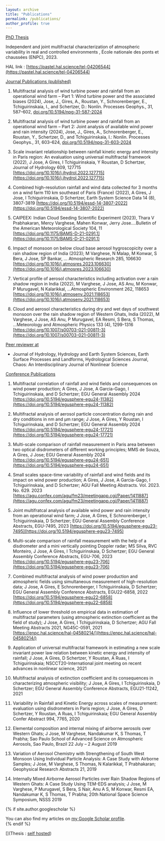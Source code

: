 ```yaml
---
layout: archive
title: "Publications"
permalink: /publications/
author_profile: true
---
```



<ins> PhD Thesis<ins>

Independent and joint multifractal characterization of atmospheric variability in real and controlled environments , École nationale des ponts et chaussées (ENPC), 2023.

<i class="fa-solid fa-book"></i> HAL link : [https://pastel.hal.science/tel-04206544](https://pastel.hal.science/tel-04206544)


<ins> Journal Publications (published)<ins>

1.	Multifractal analysis of wind turbine power and rainfall from an operational wind farm – Part 1: Wind turbine power and the associated biases (2024), 
Jose, J., Gires, A., Roustan, Y., Schnorenberger, E., Tchiguirinskaia, I., and Schertzer, D.: 
Nonlin. Processes Geophys., 31, 587–602, [doi.org/10.5194/npg-31-587-2024](https://doi.org/10.5194/npg-31-587-2024)

2.	Multifractal analysis of wind turbine power and rainfall from an operational wind farm – Part 2: Joint analysis of available wind power and rain intensity (2024), 
Jose, J., Gires, A., Schnorenberger, E., Roustan, Y., Schertzer, D., and Tchiguirinskaia, I.:
Nonlin. Processes Geophys., 31, 603–624, [doi.org/10.5194/npg-31-603-2024](https://doi.org/10.5194/npg-31-603-2024)

3.	Scale invariant relationship between rainfall kinetic energy and intensity in Paris region: An evaluation using universal multifractal framework (2022), J Jose, A Gires, I Tchiguirinskaia, Y Roustan, D Schertzer, Journal of Hydrology 609, 127715 [https://doi.org/10.1016/j.jhydrol.2022.127715](https://doi.org/10.1016/j.jhydrol.2022.127715)

4.	Combined high-resolution rainfall and wind data collected for 3 months on a wind farm 110 km southeast of Paris (France) (2022), A Gires, J Jose, I Tchiguirinskaia, D Schertzer, Earth System Science Data 14 (8), 3807-3819 [https://doi.org/10.5194/essd-14-3807-2022](https://doi.org/10.5194/essd-14-3807-2022)

5.	CAIPEEX: Indian Cloud Seeding Scientific Experiment (2023), Thara V Prabhakaran, Mercy Varghese, Mahen Konwar, Jerry Jose….Bulletin of the American Meteorological Society 104, 11 [https://doi.org/10.1175/BAMS-D-21-0291.1](https://doi.org/10.1175/BAMS-D-21-0291.1)

6.	Impact of monsoon on below cloud base aerosol hygroscopicity over a rain shadow region of India (2023);
M Varghese, N Malap, M Konwar, S Bera, J Jose, SP Bankar, ... Atmospheric Research 285, 106630 [https://doi.org/10.1016/j.atmosres.2023.106630](https://doi.org/10.1016/j.atmosres.2023.106630)

7.	Vertical profile of aerosol characteristics including activation over a rain shadow region in India (2022), M Varghese, J Jose, AS Anu, M Konwar, P Murugavel, N Kalarikkal, ...Atmospheric Environment 262, 118653 [https://doi.org/10.1016/j.atmosenv.2021.118653](https://doi.org/10.1016/j.atmosenv.2021.118653)

8.	Cloud and aerosol characteristics during dry and wet days of southwest monsoon over the rain shadow region of Western Ghats, India (2022), M Varghese, J Jose, AS Anu, P Murugavel, EA Resmi, S Bera, S Thomas, ...Meteorology and Atmospheric Physics 133 (4), 1299-1316 [https://doi.org/10.1007/s00703-021-00811-3](https://doi.org/10.1007/s00703-021-00811-3)


<ins> Peer reviewer at <ins>

- Journal of Hydrology, Hydrology and Earth System Sciences, Earth Surface Processes and Landforms, Hydrological Sciences Journal, Chaos: An Interdisciplinary Journal of Nonlinear Science


<ins> Conference Publications<ins>


1. Multifractal correlation of rainfall and wind fields and consequences on wind power production;
A Gires, J Jose, A Garcia-Gago, I Tchiguirinskaia, and D Schertzer;
EGU General Assembly 2024
[https://doi.org/10.5194/egusphere-egu24-11382](https://doi.org/10.5194/egusphere-egu24-11382)

2. Multifractal analysis of aerosol particle concentration during rain and dry conditions in nm and µm range;
J Jose, A Gires, Y Roustan, I Tchiguirinskaia, and D Schertzer;
EGU General Assembly 2024
[https://doi.org/10.5194/egusphere-egu24-17721](https://doi.org/10.5194/egusphere-egu24-17721)

3. Multi-scale comparison of rainfall measurement in Paris area between two optical disdrometers of different working principles;
MMS de Souza, A Gires, J Jose;
EGU General Assembly 2024
[https://doi.org/10.5194/egusphere-egu24-651](https://doi.org/10.5194/egusphere-egu24-651)

4. Small scales space-time variability of rainfall and wind fields and its impact on wind power production;
A Gires, J Jose, A Garcia-Gago, I Tchiguirinskaia, and D Schertzer;
AGU Fall Meeting Abstracts. Vol. 2023. No. 629. 2023
[https://agu.confex.com/agu/fm23/meetingapp.cgi/Paper/1411887](https://agu.confex.com/agu/fm23/meetingapp.cgi/Paper/1411887)

5. Joint multifratcal analysis of available wind power and rain intensity from an operational wind farm;
J Jose, A Gires, E Schnorenberger, I Tchiguirinskaia, D Schertzer;
EGU General Assembly Conference Abstracts, EGU-7495, 2023
[https://doi.org/10.5194/egusphere-egu23-7495](https://doi.org/10.5194/egusphere-egu23-7495)

6. Multi-scale comparison of rainfall measurement with the help of a disdrometer and a mini vertically pointing Doppler radar;
MS Silva, RVC Monteiro, J Jose, A Gires, I Tchiguirinskaia, D Schertzer;
EGU General Assembly Conference Abstracts, EGU-706, 2023
[https://doi.org/10.5194/egusphere-egu23-706](https://doi.org/10.5194/egusphere-egu23-706)

7. Combined multifractal analysis of wind power production and atmospheric fields using simultaneous measurement of high-resolution data;
J Jose, A Gires, E Schnorenberger, I Tchiguirinskaia, D Schertzer;
EGU General Assembly Conference Abstracts, EGU22-6858, 2022
[https://doi.org/10.5194/egusphere-egu22-6858](https://doi.org/10.5194/egusphere-egu22-6858)

8. Influence of lower threshold on empirical data in estimation of multifractal parameters (using atmospheric extinction coefficient as the field of study);
J Jose, A Gires, I Tchiguirinskaia, D Schertzer;
AGU Fall Meeting Abstracts 2021, NG45C-0591, 2021
[https://enpc.hal.science/hal-04580214/](https://enpc.hal.science/hal-04580214/)

9. Application of universal multifractal framework in estimating a new scale invariant power law relation between kinetic energy and intensity of rainfall;
J Jose, A Gires, D Schertzer, Y Roustan, A Ruas, I Tchiguirinskaia;
NSCCT20-International joint meeting on recent advances in nonlinear science, 2021

10. Multifractal analysis of extinction coefficient and its consequences in characterizing atmospheric visibility;
J Jose, A Gires, I Tchiguirinskaia, D Schertzer;
EGU General Assembly Conference Abstracts, EGU21-11242, 2021

11. Variability in Rainfall and Kinetic Energy across scales of measurement: evaluation using disdrometers in Paris region;
J Jose, A Gires, D Schertzer, Y Roustan, A Ruas, I Tchiguirinskaia;
EGU General Assembly Confer Abstract 994, 7765, 2020

12. Elemental composition and internal mixing of airborne aerosols over Western Ghats;
J Jose, M Varghese, Nandakumar K, S Thomas, T Prabha;
Sao Paulo School of Advanced Science on Atmospheric Aerosols, Sao Paulo, Brazil 22 July – 2 August 2019
 
13. Variation of Aerosol Chemistry with Strengthening of South West Monsoon Using Individual Particle Analysis: A Case Study with Airborne Samples;
J Jose, M Varghese, S Thomas, N Kalarikkal, T Prabhakaran;
Geophysical Research Abstracts 21, 2019

14. Internally Mixed Airborne Aerosol Particles over Rain Shadow Regions of Western Ghats: A Case Study Using TEM-EDS analysis;
J Jose, M Varghese, P Murugavel, S Bera, S Nair, Anu A S, M Konwar, Resmi EA, Nandakumar K, S Thomas, T Prabha;
20th National Space Science Symposium, NSSS 2019


{% if site.author.googlescholar %}
  <div class="wordwrap">You can also find my articles on <a href="{{site.author.googlescholar}}">my Google Scholar profile</a>.</div>
{% endif %}

[](Thesis : [self hosted](https://jerryjose7.github.io/files/Jerry_thesis_final.pdf))
